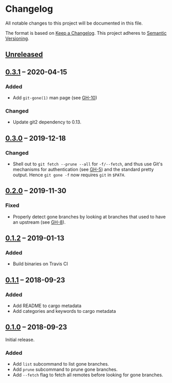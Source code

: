 # Changelog
All notable changes to this project will be documented in this file.

The format is based on [Keep a Changelog](http://keepachangelog.com/en/1.0.0/).
This project adheres to [Semantic Versioning](http://semver.org/spec/v2.0.0.html).

## [Unreleased]


## [0.3.1] – 2020-04-15
### Added
* Add `git-gone(1)` man page (see [GH-10])

### Changed
* Update git2 dependency to 0.13.

[GH-10]: https://github.com/lunaryorn/git-gone/pull/10

## [0.3.0] – 2019-12-18
### Changed
* Shell out to `git fetch --prune --all` for `-f/--fetch`, and thus use Git's
  mechanisms for authentication (see [GH-5]) and the standard pretty output.
  Hence `git gone -f` now requires `git` in `$PATH`.

[GH-5]: https://github.com/lunaryorn/git-gone/issues/5

## [0.2.0] – 2019-11-30
### Fixed
* Properly detect gone branches by looking at branches that used to have an
  upstream (see [GH-8]).

[GH-8]: https://github.com/lunaryorn/git-gone/pull/8

## [0.1.2] – 2019-01-13
### Added
* Build binaries on Travis CI

## [0.1.1] – 2018-09-23
### Added
* Add README to cargo metadata
* Add categories and keywords to cargo metadata

## [0.1.0] – 2018-09-23

Initial release.

### Added

* Add `list` subcommand to list gone branches.
* Add `prune` subcommand to prune gone branches.
* Add `--fetch` flag to fetch all remotes before looking for gone branches.

[0.1.0]: https://github.com/lunaryorn/git-gone/releases/tag/v0.1.0
[0.1.1]: https://github.com/lunaryorn/git-gone/compare/v0.1.0...v0.1.1
[0.1.2]: https://github.com/lunaryorn/git-gone/compare/v0.1.1...v0.1.2
[0.2.0]: https://github.com/lunaryorn/git-gone/compare/v0.1.2...v0.2.0
[0.3.0]: https://github.com/lunaryorn/git-gone/compare/vv0.2.0...v0.3.0
[0.3.1]: https://github.com/lunaryorn/git-gone/compare/vv0.3.0...v0.3.1
[Unreleased]: https://github.com/lunaryorn/git-gone/compare/v0.3.1...HEAD
